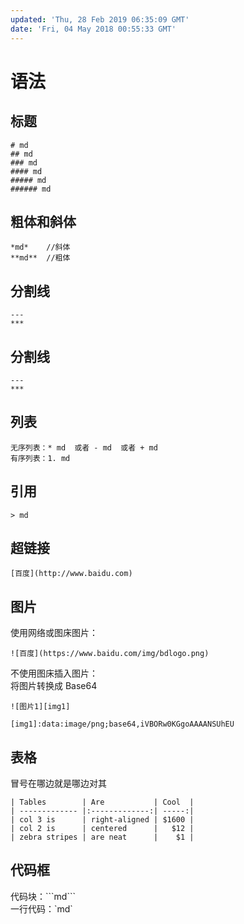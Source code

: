 ```yaml
---
updated: 'Thu, 28 Feb 2019 06:35:09 GMT'
date: 'Fri, 04 May 2018 00:55:33 GMT'
---
```


# 语法

## 标题

```
# md
## md
### md
#### md
##### md
###### md
```

## 粗体和斜体

```
*md*    //斜体
**md**  //粗体
```

## 分割线

```
---
***
```

## 分割线

```
---
***
```

## 列表

```
无序列表：* md  或者 - md  或者 + md
有序列表：1. md
```

## 引用

```
> md
```

## 超链接

```
[百度](http://www.baidu.com)
```

## 图片

使用网络或图床图片：

```
![百度](https://www.baidu.com/img/bdlogo.png)
```

不使用图床插入图片：\
将图片转换成 Base64

```
![图片1][img1]

[img1]:data:image/png;base64,iVBORw0KGgoAAAANSUhEU
```

## 表格

冒号在哪边就是哪边对其

```
| Tables        | Are           | Cool  |
| ------------- |:-------------:| -----:|
| col 3 is      | right-aligned | $1600 |
| col 2 is      | centered      |   $12 |
| zebra stripes | are neat      |    $1 |
```

## 代码框

代码块：\`\`\`md\`\`\`\
一行代码：\`md\`
